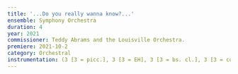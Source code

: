 ```yaml
---
title: '...Do you really wanna know?...'
ensemble: Symphony Orchestra
duration: 4
year: 2021
commissioner: Teddy Abrams and the Louisville Orchestra.
premiere: 2021-10-2
category: Orchestral
instrumentation: (3 [3 = picc.], 3 [3 = EH], 3 [3 = bs. cl.], 3 [3 = contra] - 4, 2, 3 [3 = bs. tbn.], 1 - timp., 3 perc., pno. - strings)
---
```

